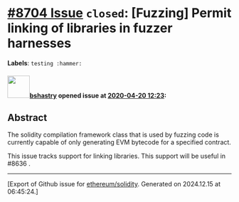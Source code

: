 # [\#8704 Issue](https://github.com/ethereum/solidity/issues/8704) `closed`: [Fuzzing] Permit linking of libraries in fuzzer harnesses
**Labels**: `testing :hammer:`


#### <img src="https://avatars.githubusercontent.com/u/2388185?v=4" width="50">[bshastry](https://github.com/bshastry) opened issue at [2020-04-20 12:23](https://github.com/ethereum/solidity/issues/8704):

## Abstract

The solidity compilation framework class that is used by fuzzing code is currently capable of only generating EVM bytecode for a specified contract.

This issue tracks support for linking libraries. This support will be useful in #8636 .




-------------------------------------------------------------------------------



[Export of Github issue for [ethereum/solidity](https://github.com/ethereum/solidity). Generated on 2024.12.15 at 06:45:24.]
